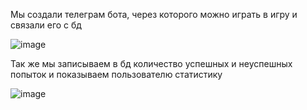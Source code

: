 Мы создали телеграм бота, через которого можно играть в игру и связали его с бд

![image](https://github.com/Misha222002/TelegramBot/assets/126103686/48adbb13-3cb0-48a5-a2df-2e0d6e9618fa)

Так же мы записываем в бд количество успешных и неуспешных попыток и показываем пользователю статистику

![image](https://github.com/Misha222002/TelegramBot/assets/126103686/d31f0ac5-62ab-4ed7-a210-914e0d8223ec)
